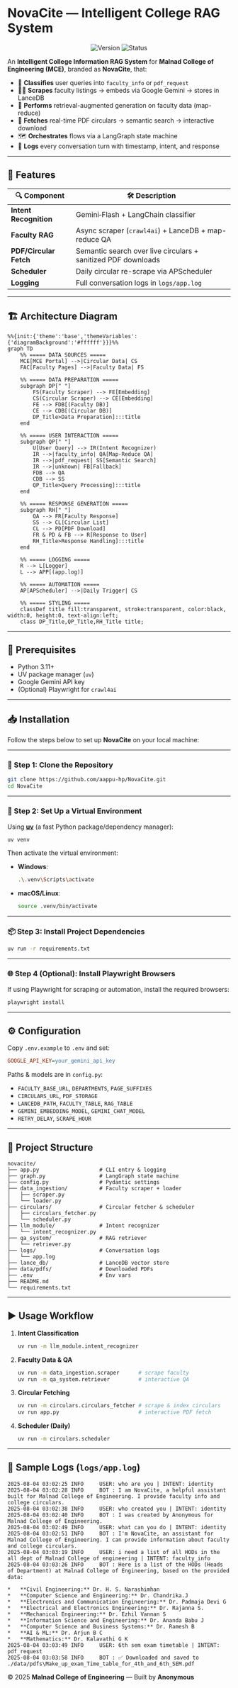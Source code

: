 # NovaCite — Intelligent College RAG System

<p align="center">
  <img src="https://img.shields.io/badge/version-1.0-blue" alt="Version">
  <img src="https://img.shields.io/badge/status-production-green" alt="Status">
</p>

An **Intelligent College Information RAG System** for **Malnad College of Engineering (MCE)**, branded as **NovaCite**, that:

* 🧭 **Classifies** user queries into `faculty_info` or `pdf_request`
* 👩‍🏫 **Scrapes** faculty listings → embeds via Google Gemini → stores in LanceDB
* 🤖 **Performs** retrieval-augmented generation on faculty data (map-reduce)
* 📑 **Fetches** real-time PDF circulars → semantic search → interactive download
* 🗺️ **Orchestrates** flows via a LangGraph state machine
* 📝 **Logs** every conversation turn with timestamp, intent, and response

---

## 🚀 Features

| 🔍 Component           | 🛠️  Description                                              |
| ---------------------- | ------------------------------------------------------------- |
| **Intent Recognition** | Gemini‑Flash + LangChain classifier                           |
| **Faculty RAG**        | Async scraper (`crawl4ai`) + LanceDB + map-reduce QA          |
| **PDF/Circular Fetch** | Semantic search over live circulars + sanitized PDF downloads |
| **Scheduler**          | Daily circular re-scrape via APScheduler                      |
| **Logging**            | Full conversation logs in `logs/app.log`                      |

---

## 🏗️ Architecture Diagram

```mermaid
%%{init:{'theme':'base','themeVariables':{'diagramBackground':'#ffffff'}}}%%
graph TD
    %% ===== DATA SOURCES =====
    MCE[MCE Portal] -->|Circular Data| CS
    FAC[Faculty Pages] -->|Faculty Data| FS

    %% ===== DATA PREPARATION =====
    subgraph DP[" "]
        FS(Faculty Scraper) --> FE[Embedding]
        CS(Circular Scraper) --> CE[Embedding]
        FE --> FDB[(Faculty DB)]
        CE --> CDB[(Circular DB)]
        DP_Title>Data Preparation]:::title
    end

    %% ===== USER INTERACTION =====
    subgraph QP[" "]
        U[User Query] --> IR(Intent Recognizer)
        IR -->|faculty_info| QA[Map-Reduce QA]
        IR -->|pdf_request| SS[Semantic Search]
        IR -->|unknown| FB[Fallback]
        FDB --> QA
        CDB --> SS
        QP_Title>Query Processing]:::title
    end

    %% ===== RESPONSE GENERATION =====
    subgraph RH[" "]
        QA --> FR[Faculty Response]
        SS --> CL[Circular List]
        CL --> PD[PDF Download]
        FR & PD & FB --> R[Response to User]
        RH_Title>Response Handling]:::title
    end

    %% ===== LOGGING =====
    R --> L[Logger]
    L --> APP[(app.log)]

    %% ===== AUTOMATION =====
    AP[APScheduler] -->|Daily Trigger| CS

    %% ===== STYLING =====
    classDef title fill:transparent, stroke:transparent, color:black, width:0, height:0, text-align:left;
    class DP_Title,QP_Title,RH_Title title;
```

---

## 🔧 Prerequisites

* Python 3.11+
* UV package manager (`uv`)
* Google Gemini API key
* (Optional) Playwright for `crawl4ai`

---

## 📥 Installation

Follow the steps below to set up **NovaCite** on your local machine:

---

### 🧾 Step 1: Clone the Repository

```bash
git clone https://github.com/aappu-hp/NovaCite.git
cd NovaCite
```

---

### 🧪 Step 2: Set Up a Virtual Environment

Using [**uv**](https://github.com/astral-sh/uv) (a fast Python package/dependency manager):

```bash
uv venv
```

Then activate the virtual environment:

* **Windows**:

  ```bash
  .\.venv\Scripts\activate
  ```

* **macOS/Linux**:

  ```bash
  source .venv/bin/activate
  ```

---

### 📦 Step 3: Install Project Dependencies

```bash
uv run -r requirements.txt
```

---

### 🌐 Step 4 (Optional): Install Playwright Browsers

If using Playwright for scraping or automation, install the required browsers:

```bash
playwright install
```

---

## ⚙️ Configuration

Copy `.env.example` to `.env` and set:

```ini
GOOGLE_API_KEY=your_gemini_api_key
```

Paths & models are in `config.py`:

* `FACULTY_BASE_URL`, `DEPARTMENTS`, `PAGE_SUFFIXES`
* `CIRCULARS_URL`, `PDF_STORAGE`
* `LANCEDB_PATH`, `FACULTY_TABLE`, `RAG_TABLE`
* `GEMINI_EMBEDDING_MODEL`, `GEMINI_CHAT_MODEL`
* `RETRY_DELAY`, `SCRAPE_HOUR`

---

## 📂 Project Structure

```
novacite/
├── app.py                   # CLI entry & logging
├── graph.py                 # LangGraph state machine
├── config.py                # Pydantic settings
├── data_ingestion/          # Faculty scraper + loader
│   ├── scraper.py
│   └── loader.py
├── circulars/               # Circular fetcher & scheduler
│   ├── circulars_fetcher.py
│   └── scheduler.py
├── llm_module/              # Intent recognizer
│   └── intent_recognizer.py
├── qa_system/               # RAG retriever
│   └── retriever.py
├── logs/                    # Conversation logs
│   └── app.log
├── lance_db/                # LanceDB vector store
├── data/pdfs/               # Downloaded PDFs
├── .env                     # Env vars
├── README.md
└── requirements.txt
```

---

## ▶️ Usage Workflow

1. **Intent Classification**

   ```bash
   uv run -m llm_module.intent_recognizer
   ```
2. **Faculty Data & QA**

   ```bash
   uv run -m data_ingestion.scraper      # scrape faculty
   uv run -m qa_system.retriever         # interactive QA
   ```
3. **Circular Fetching**

   ```bash
   uv run -m circulars.circulars_fetcher # scrape & index circulars
   uv run app.py                         # interactive PDF fetch
   ```
4. **Scheduler (Daily)**

   ```bash
   uv run -m circulars.scheduler
   ```

---

## 📝 Sample Logs (`logs/app.log`)

```text
2025-08-04 03:02:25 INFO     USER: who are you | INTENT: identity
2025-08-04 03:02:28 INFO     BOT : I am NovaCite, a helpful assistant built for Malnad College of Engineering. I provide faculty info and college circulars.
2025-08-04 03:02:38 INFO     USER: who created you | INTENT: identity
2025-08-04 03:02:40 INFO     BOT : I was created by Anonymous for Malnad College of Engineering.
2025-08-04 03:02:49 INFO     USER: what can you do | INTENT: identity
2025-08-04 03:02:51 INFO     BOT : I'm NovaCite, an assistant for Malnad College of Engineering. I can provide information about faculty and college circulars.
2025-08-04 03:03:19 INFO     USER: i need a list of all HODs in the all dept of Malnad College of engineering | INTENT: faculty_info
2025-08-04 03:03:26 INFO     BOT : Here is a list of the HODs (Heads of Department) at Malnad College of Engineering, based on the provided data:

*   **Civil Engineering:** Dr. H. S. Narashimhan
*   **Computer Science and Engineering:** Dr. Chandrika.J
*   **Electronics and Communication Engineering:** Dr. Padmaja Devi G
*   **Electrical and Electronics Engineering:** Dr. Rajanna S.
*   **Mechanical Engineering:** Dr. Ezhil Vannan S
*   **Information Science and Engineering:** Dr. Ananda Babu J
*   **Computer Science and Business Systems:** Dr. Ramesh B
*   **AI & ML:** Dr. Arjun B C
*   **Mathematics:** Dr. Kalavathi G K
2025-08-04 03:03:49 INFO     USER: 6th sem exam timetable | INTENT: pdf_request
2025-08-04 03:03:58 INFO     BOT : ✅ Downloaded and saved to ./data/pdfs\Make_up_exam_Time_table_for_4th_and_6th_SEM.pdf
```

© 2025 **Malnad College of Engineering** — Built by **Anonymous**
